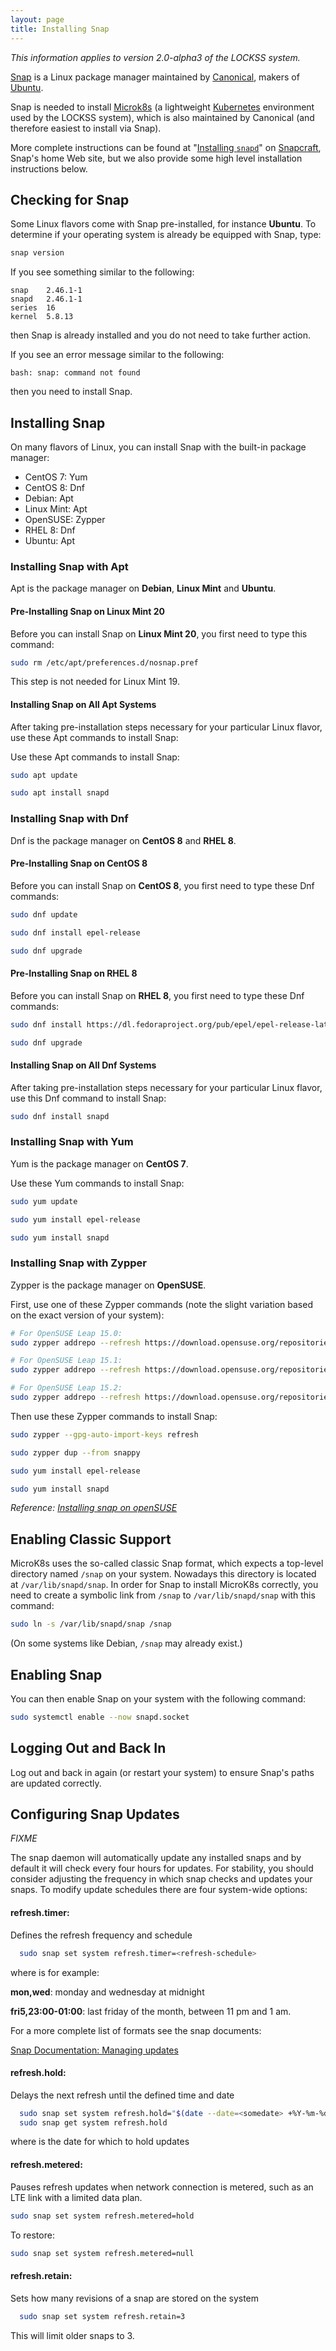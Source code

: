 ```yaml
---
layout: page
title: Installing Snap
---
```


*This information applies to version 2.0-alpha3 of the LOCKSS system.*

[Snap](https://snapcraft.io/) is a Linux package manager maintained by [Canonical](https://canonical.com/), makers of [Ubuntu](https://ubuntu.com/).

Snap is needed to install [Microk8s](https://microk8s.io/) (a lightweight [Kubernetes](https://kubernetes.io/) environment used by the LOCKSS system), which is also maintained by Canonical (and therefore easiest to install via Snap).

More complete instructions can be found at "[Installing `snapd`](https://snapcraft.io/docs/installing-snapd)" on [Snapcraft](https://snapcraft.io/), Snap's home Web site, but we also provide some high level installation instructions below.

## Checking for Snap

Some Linux flavors come with Snap pre-installed, for instance **Ubuntu**. To determine if your operating system is already be equipped with Snap, type:

```bash
snap version
```

If you see something similar to the following:

```text
snap    2.46.1-1
snapd   2.46.1-1
series  16
kernel  5.8.13
```

then Snap is already installed and you do not need to take further action.

If you see an error message similar to the following:

```text
bash: snap: command not found
```

then you need to install Snap.

## Installing Snap

On many flavors of Linux, you can install Snap with the built-in package manager:

*   CentOS 7: Yum
*   CentOS 8: Dnf
*   Debian: Apt
*   Linux Mint: Apt
*   OpenSUSE: Zypper
*   RHEL 8: Dnf
*   Ubuntu: Apt
<!-- #packagemanagers -->

### Installing Snap with Apt

<!-- #packagemanagers -->
Apt is the package manager on **Debian**, **Linux Mint** and **Ubuntu**.

#### Pre-Installing Snap on Linux Mint 20

Before you can install Snap on **Linux Mint 20**, you first need to type this command:

```bash
sudo rm /etc/apt/preferences.d/nosnap.pref
```

This step is not needed for Linux Mint 19.

#### Installing Snap on All Apt Systems

After taking pre-installation steps necessary for your particular Linux flavor, use these Apt commands to install Snap:

Use these Apt commands to install Snap:

```bash
sudo apt update

sudo apt install snapd
```

### Installing Snap with Dnf

<!-- #packagemanagers -->
Dnf is the package manager on **CentOS 8** and **RHEL 8**.

#### Pre-Installing Snap on CentOS 8

Before you can install Snap on **CentOS 8**, you first need to type these Dnf commands:

```bash
sudo dnf update

sudo dnf install epel-release

sudo dnf upgrade
```

#### Pre-Installing Snap on RHEL 8

Before you can install Snap on **RHEL 8**, you first need to type these Dnf commands:

```bash
sudo dnf install https://dl.fedoraproject.org/pub/epel/epel-release-latest-8.noarch.rpm

sudo dnf upgrade
```

#### Installing Snap on All Dnf Systems

After taking pre-installation steps necessary for your particular Linux flavor, use this Dnf command to install Snap:

```bash
sudo dnf install snapd
```

### Installing Snap with Yum

Yum is the package manager on **CentOS 7**.

<!-- #packagemanagers -->
Use these Yum commands to install Snap:

```bash
sudo yum update

sudo yum install epel-release

sudo yum install snapd
```

### Installing Snap with Zypper

Zypper is the package manager on **OpenSUSE**.

<!-- #packagemanagers -->
First, use one of these Zypper commands (note the slight variation based on the exact version of your system):

```bash
# For OpenSUSE Leap 15.0:
sudo zypper addrepo --refresh https://download.opensuse.org/repositories/system:/snappy/openSUSE_Leap_15.0 snappy

# For OpenSUSE Leap 15.1:
sudo zypper addrepo --refresh https://download.opensuse.org/repositories/system:/snappy/openSUSE_Leap_15.1 snappy

# For OpenSUSE Leap 15.2:
sudo zypper addrepo --refresh https://download.opensuse.org/repositories/system:/snappy/openSUSE_Leap_15.2 snappy
```

Then use these Zypper commands to install Snap:

```bash
sudo zypper --gpg-auto-import-keys refresh

sudo zypper dup --from snappy

sudo yum install epel-release

sudo yum install snapd
```

*Reference: [Installing snap on openSUSE](https://snapcraft.io/docs/installing-snap-on-opensuse)*

## Enabling Classic Support

MicroK8s uses the so-called classic Snap format, which expects a top-level directory named `/snap` on your system. Nowadays this directory is located at `/var/lib/snapd/snap`. In order for Snap to install MicroK8s correctly, you need to create a symbolic link from `/snap` to `/var/lib/snapd/snap` with this command:

```bash
sudo ln -s /var/lib/snapd/snap /snap
```

(On some systems like Debian, `/snap` may already exist.)

## Enabling Snap

You can then enable Snap on your system with the following command:

```bash
sudo systemctl enable --now snapd.socket
```

## Logging Out and Back In

Log out and back in again (or restart your system) to ensure Snap's paths are updated correctly.

## Configuring Snap Updates

*FIXME*

The snap daemon will automatically update any installed snaps and by default it will check every four hours for updates.  For stability, you should consider adjusting the frequency in which snap checks and updates your snaps. To modify update schedules there are four system-wide options:

#### refresh.timer: 
Defines the refresh frequency and schedule

```bash
  sudo snap set system refresh.timer=<refresh-schedule>
```

where <refresh-schedule> is for example:
	
**mon,wed**: monday and wednesday at midnight
	
**fri5,23:00-01:00**: last friday of the month, between 11 pm and 1 am.
	
For a more complete list of formats see the snap documents:

[Snap Documentation: Managing updates](https://snapcraft.io/docs/keeping-snaps-up-to-date)
	
#### refresh.hold: 
Delays the next refresh until the defined time and date
 
```bash
  sudo snap set system refresh.hold="$(date --date=<somedate> +%Y-%m-%dT%H:%M:%S%:z)"
  sudo snap get system refresh.hold
```
where <somedate> is the date for which to hold updates
	
#### refresh.metered: 
Pauses refresh updates when network connection is metered, such as an LTE link with a limited data plan.

```bash
sudo snap set system refresh.metered=hold
```
To restore:

```bash
sudo snap set system refresh.metered=null
```
	
#### refresh.retain: 
Sets how many revisions of a snap are stored on the system

```bash
  sudo snap set system refresh.retain=3
```
This will limit older snaps to 3.
